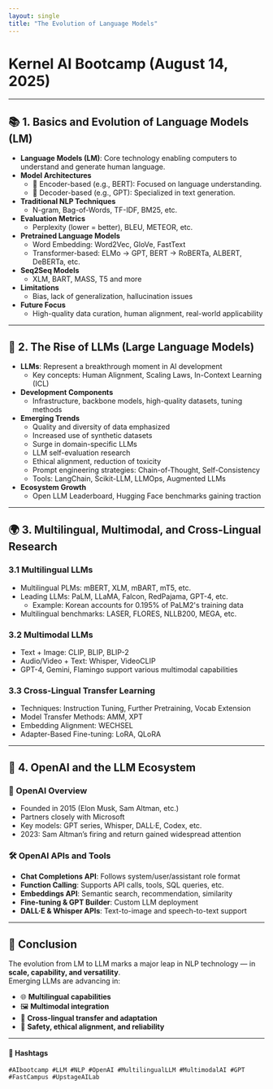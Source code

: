 ```yaml
---
layout: single
title: "The Evolution of Language Models"
---
```


# Kernel AI Bootcamp (August 14, 2025)

---

## 📚 1. Basics and Evolution of Language Models (LM)

- **Language Models (LM)**: Core technology enabling computers to understand and generate human language.
- **Model Architectures**
  - 🔹 Encoder-based (e.g., BERT): Focused on language understanding.
  - 🔹 Decoder-based (e.g., GPT): Specialized in text generation.
- **Traditional NLP Techniques**
  - N-gram, Bag-of-Words, TF-IDF, BM25, etc.
- **Evaluation Metrics**
  - Perplexity (lower = better), BLEU, METEOR, etc.
- **Pretrained Language Models**
  - Word Embedding: Word2Vec, GloVe, FastText
  - Transformer-based: ELMo → GPT, BERT → RoBERTa, ALBERT, DeBERTa, etc.
- **Seq2Seq Models**
  - XLM, BART, MASS, T5 and more
- **Limitations**
  - Bias, lack of generalization, hallucination issues
- **Future Focus**
  - High-quality data curation, human alignment, real-world applicability

---

## 🚀 2. The Rise of LLMs (Large Language Models)

- **LLMs**: Represent a breakthrough moment in AI development
  - Key concepts: Human Alignment, Scaling Laws, In-Context Learning (ICL)
- **Development Components**
  - Infrastructure, backbone models, high-quality datasets, tuning methods
- **Emerging Trends**
  - Quality and diversity of data emphasized
  - Increased use of synthetic datasets
  - Surge in domain-specific LLMs
  - LLM self-evaluation research
  - Ethical alignment, reduction of toxicity
  - Prompt engineering strategies: Chain-of-Thought, Self-Consistency
  - Tools: LangChain, Scikit-LLM, LLMOps, Augmented LLMs
- **Ecosystem Growth**
  - Open LLM Leaderboard, Hugging Face benchmarks gaining traction

---

## 🌍 3. Multilingual, Multimodal, and Cross-Lingual Research

### 3.1 Multilingual LLMs

- Multilingual PLMs: mBERT, XLM, mBART, mT5, etc.
- Leading LLMs: PaLM, LLaMA, Falcon, RedPajama, GPT-4, etc.
  - Example: Korean accounts for 0.195% of PaLM2's training data
- Multilingual benchmarks: LASER, FLORES, NLLB200, MEGA, etc.

### 3.2 Multimodal LLMs

- Text + Image: CLIP, BLIP, BLIP-2
- Audio/Video + Text: Whisper, VideoCLIP
- GPT-4, Gemini, Flamingo support various multimodal capabilities

### 3.3 Cross-Lingual Transfer Learning

- Techniques: Instruction Tuning, Further Pretraining, Vocab Extension
- Model Transfer Methods: AMM, XPT
- Embedding Alignment: WECHSEL
- Adapter-Based Fine-tuning: LoRA, QLoRA

---

## 🧠 4. OpenAI and the LLM Ecosystem

### 🏢 OpenAI Overview

- Founded in 2015 (Elon Musk, Sam Altman, etc.)
- Partners closely with Microsoft
- Key models: GPT series, Whisper, DALL·E, Codex, etc.
- 2023: Sam Altman’s firing and return gained widespread attention

### 🛠️ OpenAI APIs and Tools

- **Chat Completions API**: Follows system/user/assistant role format
- **Function Calling**: Supports API calls, tools, SQL queries, etc.
- **Embeddings API**: Semantic search, recommendation, similarity
- **Fine-tuning & GPT Builder**: Custom LLM deployment
- **DALL·E & Whisper APIs**: Text-to-image and speech-to-text support

---

## 🧾 Conclusion

The evolution from LM to LLM marks a major leap in NLP technology — in **scale, capability, and versatility**.  
Emerging LLMs are advancing in:

- 🌐 **Multilingual capabilities**
- 🖼 **Multimodal integration**
- 🔁 **Cross-lingual transfer and adaptation**
- 🔐 **Safety, ethical alignment, and reliability**

---

#### 🔖 Hashtags  
`#AIbootcamp #LLM #NLP #OpenAI #MultilingualLLM #MultimodalAI #GPT #FastCampus #UpstageAILab`

